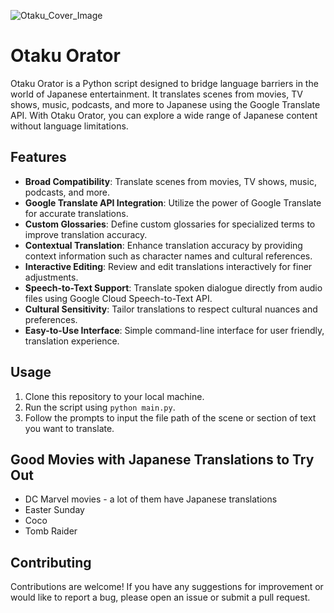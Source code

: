 ![Otaku_Cover_Image](https://github.com/TechieTeee/Otaku_Orartor/assets/100870737/c6a05535-d82a-4f2f-82b9-042f82c1360b)
# Otaku Orator
Otaku Orator is a Python script designed to bridge language barriers in the world of Japanese entertainment. It translates scenes from movies, TV shows, music, podcasts, and more to Japanese using the Google Translate API. With Otaku Orator, you can explore a wide range of Japanese content without language limitations.

## Features
- **Broad Compatibility**: Translate scenes from movies, TV shows, music, podcasts, and more.
- **Google Translate API Integration**: Utilize the power of Google Translate for accurate translations.
- **Custom Glossaries**: Define custom glossaries for specialized terms to improve translation accuracy.
- **Contextual Translation**: Enhance translation accuracy by providing context information such as character names and cultural references.
- **Interactive Editing**: Review and edit translations interactively for finer adjustments.
- **Speech-to-Text Support**: Translate spoken dialogue directly from audio files using Google Cloud Speech-to-Text API.
- **Cultural Sensitivity**: Tailor translations to respect cultural nuances and preferences.
- **Easy-to-Use Interface**: Simple command-line interface for user friendly, translation experience.

## Usage
1. Clone this repository to your local machine.
2. Run the script using `python main.py`.
3. Follow the prompts to input the file path of the scene or section of text you want to translate.

## Good Movies with Japanese Translations to Try Out
- DC Marvel movies - a lot of them have Japanese translations
- Easter Sunday
- Coco
- Tomb Raider

## Contributing
Contributions are welcome! If you have any suggestions for improvement or would like to report a bug, please open an issue or submit a pull request.
